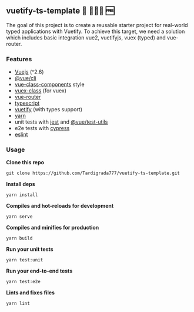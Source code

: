## vuetify-ts-template 🧢 👨🏻‍💻 🆓

The goal of this project is to create a reusable starter project for real-world typed applications with Vuetify. To achieve this target, we need a solution which includes basic integration vue2, vuetifyjs, vuex (typed) and vue-router.

### Features
- [Vuejs][c:1] (^2.6)
- [@vue/cli][c:2]
- [vue-class-components][c:3] style
- [vuex-class][c:4] (for vuex)
- [vue-router][c:5]
- [typescript][c:6]
- [vuetify][c:7] (with types support)
- [yarn][c:8]
- unit tests with [jest][c:9] and [@vue/test-utils][c:10]
- e2e tests with [cypress][c:11]
- [eslint][c:12]

### Usage

__Clone this repo__
```
git clone https://github.com/Tardigrada777/vuetify-ts-template.git
```

__Install deps__
```
yarn install
```

__Compiles and hot-reloads for development__
```
yarn serve
```

__Compiles and minifies for production__
```
yarn build
```

__Run your unit tests__
```
yarn test:unit
```

__Run your end-to-end tests__
```
yarn test:e2e
```

__Lints and fixes files__
```
yarn lint
```

[c:1]: https://vuejs.org/
[c:2]: https://cli.vuejs.org/guide/
[c:3]: https://github.com/vuejs/vue-class-component
[c:4]: https://github.com/ktsn/vuex-class
[c:5]: https://router.vuejs.org/
[c:6]: https://www.typescriptlang.org/
[c:7]: https://vuetifyjs.com/en/
[c:8]: https://yarnpkg.com/
[c:9]: https://jestjs.io/
[c:10]: https://vue-test-utils.vuejs.org/
[c:11]: https://www.cypress.io/
[c:12]: https://eslint.org/
